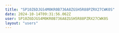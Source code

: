 ```yaml
---
title: "SP10Z6DJGS4M0KR0B736A8ZGSH5R88PZRX27CWK0S"
date: 2024-10-14T09:31:56.062Z
user: SP10Z6DJGS4M0KR0B736A8ZGSH5R88PZRX27CWK0S
layout: "users"
---
```

    